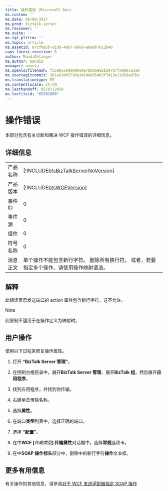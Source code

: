 ```yaml
---
title: 操作错误 |Microsoft Docs
ms.custom: ''
ms.date: 06/08/2017
ms.prod: biztalk-server
ms.reviewer: ''
ms.suite: ''
ms.tgt_pltfrm: ''
ms.topic: article
ms.assetid: 87cf0a5b-d1dd-4807-9660-e8a8b7012b40
caps.latest.revision: 6
author: MandiOhlinger
ms.author: mandia
manager: anneta
ms.openlocfilehash: f3588559d0090a9a78b05882b297d7f39805a3a0
ms.sourcegitcommit: 381e83d43796a345488d54b3f7413e11d56ad7be
ms.translationtype: MT
ms.contentlocale: zh-CN
ms.lasthandoff: 05/07/2019
ms.locfileid: "65361800"
---
```

# <a name="action-errors"></a>操作错误
本部分包含有关诊断和解决 WCF 操作错误的详细信息。  
  
## <a name="details"></a>详细信息  
  
|                 |                                                                                                                                                     |
|-----------------|-----------------------------------------------------------------------------------------------------------------------------------------------------|
|  产品名称   |                                 [!INCLUDE[btsBizTalkServerNoVersion](../includes/btsbiztalkservernoversion-md.md)]                                  |
| 产品版本 |                                             [!INCLUDE[btsWCFVersion](../includes/btswcfversion-md.md)]                                              |
|    事件 ID     |                                                                          0                                                                          |
|  事件源   |                                                                          0                                                                          |
|    组件    |                                                                          0                                                                          |
|  符号名称  |                                                                          0                                                                          |
|  消息正文   | 单个操作不能包含新行字符。 删除所有换行符。 或者，若要指定多个操作，请使用操作映射语法。 |
  
## <a name="explanation"></a>解释  
 此错误表示发送端口的 action 属性包含新行字符，这不允许。  
  
> [!NOTE]
>  此限制不适用于在操作定义为映射时。  
  
## <a name="user-action"></a>用户操作  
 使用以下过程来修复操作属性。  
  
 
1. 打开 **“BizTalk Server 管理”**。  
  
2. 在控制台根目录中，展开**BizTalk Server 管理**，展开**BizTalk 组**，然后展开**应用程序**。  
  
3. 找到应用程序，并找到你传输。  
  
4. 右键单击传输名称。  
  
5. 选择**属性**。  
  
6. 在端口**类型**列表中，选择正确的端口。  
  
7. 选择 **“配置”**。  
  
8. 在中**WCF [**<em>传输类型</em>**] 传输属性**对话框中，选择**常规**选项卡。  
  
9. 在中**SOAP 操作标头**部分中，删除中的新行字符**操作**文本框。  

## <a name="more-good-info"></a>更多有用信息  
 有关操作的其他信息，请参阅[对于 WCF 发送适配器指定 SOAP 操作](../core/specifying-soap-actions-for-wcf-send-adapters.md)